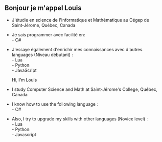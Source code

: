 ## Bonjour je m'appel Louis

- J'étudie en science de l'Informatique et Mathématique au Cégep de Saint-Jérome, Québec, Canada<br/>
- Je sais programmer avec facilité en:<br/>
      - C#<br/>
- J'essaye également d'enrichir mes connaissances avec d'autres languages (Niveau débutant) :<br/>
      - Lua<br/>
      - Python<br/>
      - JavaScript<br/>


   Hi, I'm Louis<br/>

- I study Computer Science and Math at Saint-Jérome's College, Québec, Canada<br/>
- I know how to use the following language :<br/>
      - C#<br/>
- Also, I try to upgrade my skills with other languages (Novice level) :<br/>
      - Lua<br/>
      - Python<br/>
      - Javascript<br/>
